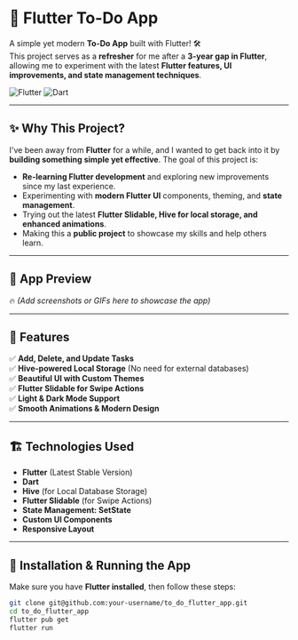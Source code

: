 # 📝 Flutter To-Do App

A simple yet modern **To-Do App** built with Flutter! 🛠️  
This project serves as a **refresher** for me after a **3-year gap in Flutter**, allowing me to experiment with the latest **Flutter features, UI improvements, and state management techniques**.

![Flutter](https://img.shields.io/badge/Flutter-3.13-blue?style=flat&logo=flutter) ![Dart](https://img.shields.io/badge/Dart-3.1-blue?style=flat&logo=dart)

---

## ✨ Why This Project?
I've been away from **Flutter** for a while, and I wanted to get back into it by **building something simple yet effective**. The goal of this project is:
- **Re-learning Flutter development** and exploring new improvements since my last experience.
- Experimenting with **modern Flutter UI** components, theming, and **state management**.
- Trying out the latest **Flutter Slidable, Hive for local storage, and enhanced animations**.
- Making this a **public project** to showcase my skills and help others learn.

---

## 📸 App Preview
🔥 *(Add screenshots or GIFs here to showcase the app)*

---

## 🚀 Features
✅ **Add, Delete, and Update Tasks**  
✅ **Hive-powered Local Storage** (No need for external databases)  
✅ **Beautiful UI with Custom Themes**  
✅ **Flutter Slidable for Swipe Actions**  
✅ **Light & Dark Mode Support**  
✅ **Smooth Animations & Modern Design**  

---

## 🏗️ Technologies Used
- **Flutter** (Latest Stable Version)
- **Dart**
- **Hive** (for Local Database Storage)
- **Flutter Slidable** (for Swipe Actions)
- **State Management: SetState**
- **Custom UI Components**
- **Responsive Layout**

---

## 🔧 Installation & Running the App
Make sure you have **Flutter installed**, then follow these steps:

```sh
git clone git@github.com:your-username/to_do_flutter_app.git
cd to_do_flutter_app
flutter pub get
flutter run
